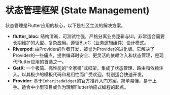 # 状态管理框架 (State Management)

状态管理是Flutter应用的核心，以下是社区主流的解决方案。

-   **flutter_bloc**: 结构清晰，可测试性强，严格分离业务逻辑与UI。非常适合需要长期维护的大型、复杂应用。遵循BLoC（业务逻辑组件）设计模式。
-   **Riverpod**: 由Provider的作者开发，被誉为Provider的进化版。它解决了Provider的一些痛点，提供编译时安全、更灵活的依赖注入和状态管理，是现代Flutter应用的首选之一。
-   **GetX**: 一个极简、高性能的“全家桶”式框架，集成了状态管理、路由和依赖注入。以其极少的模板代码和易用性而广受欢迎，特别适合快速开发。
-   **Provider**: 基于`InheritedWidget`的官方推荐入门方案，简单易懂，易于上手。适合中小型项目或作为理解Flutter响应式编程的起点。
